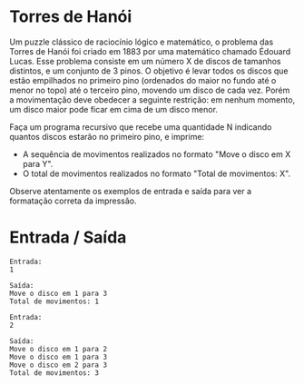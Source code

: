 # Torres de Hanói

Um puzzle clássico de raciocínio lógico e matemático, o problema das Torres de Hanói foi criado em 1883 por uma matemático chamado Édouard Lucas. Esse problema consiste em um número X de discos de tamanhos distintos, e um conjunto de 3 pinos. O objetivo é levar todos os discos que estão empilhados no primeiro pino (ordenados do maior no fundo até o menor no topo) até o terceiro pino, movendo um disco de cada vez. Porém a movimentação deve obedecer a seguinte restrição: em nenhum momento, um disco maior pode ficar em cima de um disco menor.

Faça um programa recursivo que recebe uma quantidade N indicando quantos discos estarão no primeiro pino, e imprime:

- A sequência de movimentos realizados no formato "Move o disco em X para Y".
- O total de movimentos realizados no formato "Total de movimentos: X".

Observe atentamente os exemplos de entrada e saída para ver a formatação correta da impressão.

# Entrada / Saída

```
Entrada:
1

Saída:
Move o disco em 1 para 3
Total de movimentos: 1
```

```
Entrada:
2

Saída:
Move o disco em 1 para 2
Move o disco em 1 para 3
Move o disco em 2 para 3
Total de movimentos: 3
```